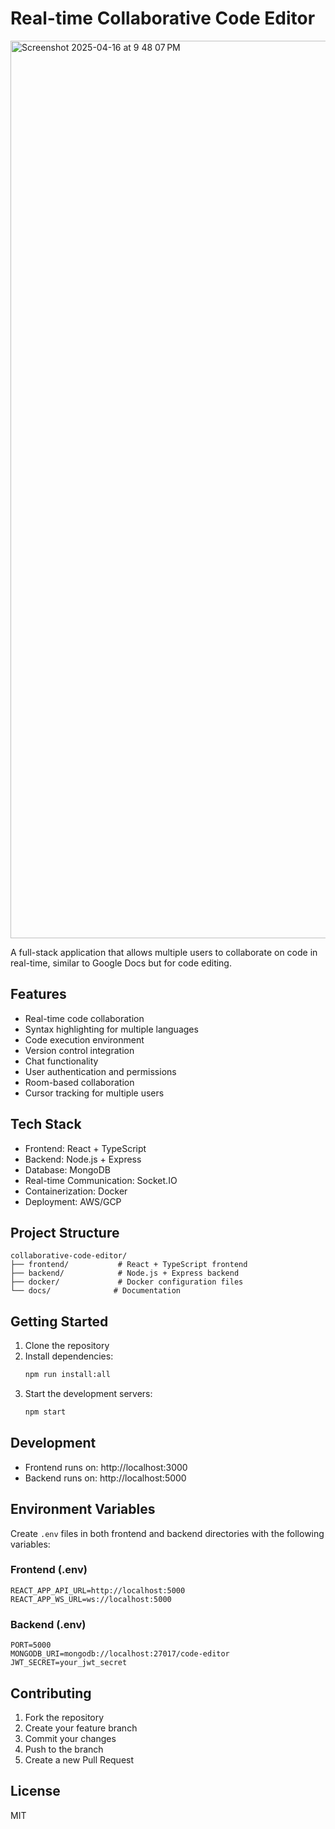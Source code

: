 # Real-time Collaborative Code Editor
<img width="1436" alt="Screenshot 2025-04-16 at 9 48 07 PM" src="https://github.com/user-attachments/assets/e85599fd-40aa-440f-96f4-74785de5aeeb" />


A full-stack application that allows multiple users to collaborate on code in real-time, similar to Google Docs but for code editing.

## Features

- Real-time code collaboration
- Syntax highlighting for multiple languages
- Code execution environment
- Version control integration
- Chat functionality
- User authentication and permissions
- Room-based collaboration
- Cursor tracking for multiple users

## Tech Stack

- Frontend: React + TypeScript
- Backend: Node.js + Express
- Database: MongoDB
- Real-time Communication: Socket.IO
- Containerization: Docker
- Deployment: AWS/GCP

## Project Structure

```
collaborative-code-editor/
├── frontend/           # React + TypeScript frontend
├── backend/            # Node.js + Express backend
├── docker/             # Docker configuration files
└── docs/              # Documentation
```

## Getting Started

1. Clone the repository
2. Install dependencies:
   ```bash
   npm run install:all
   ```
3. Start the development servers:
   ```bash
   npm start
   ```

## Development

- Frontend runs on: http://localhost:3000
- Backend runs on: http://localhost:5000

## Environment Variables

Create `.env` files in both frontend and backend directories with the following variables:

### Frontend (.env)
```
REACT_APP_API_URL=http://localhost:5000
REACT_APP_WS_URL=ws://localhost:5000
```

### Backend (.env)
```
PORT=5000
MONGODB_URI=mongodb://localhost:27017/code-editor
JWT_SECRET=your_jwt_secret
```

## Contributing

1. Fork the repository
2. Create your feature branch
3. Commit your changes
4. Push to the branch
5. Create a new Pull Request

## License

MIT 
